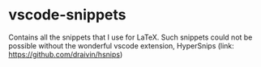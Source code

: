 # vscode-snippets
Contains all the snippets that I use for LaTeX. Such snippets could not be possible 
without the wonderful vscode extension, HyperSnips (link: https://github.com/draivin/hsnips)
